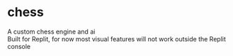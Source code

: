# chess
A custom chess engine and ai  
Built for Replit, for now most visual features will not work outside the Replit console
